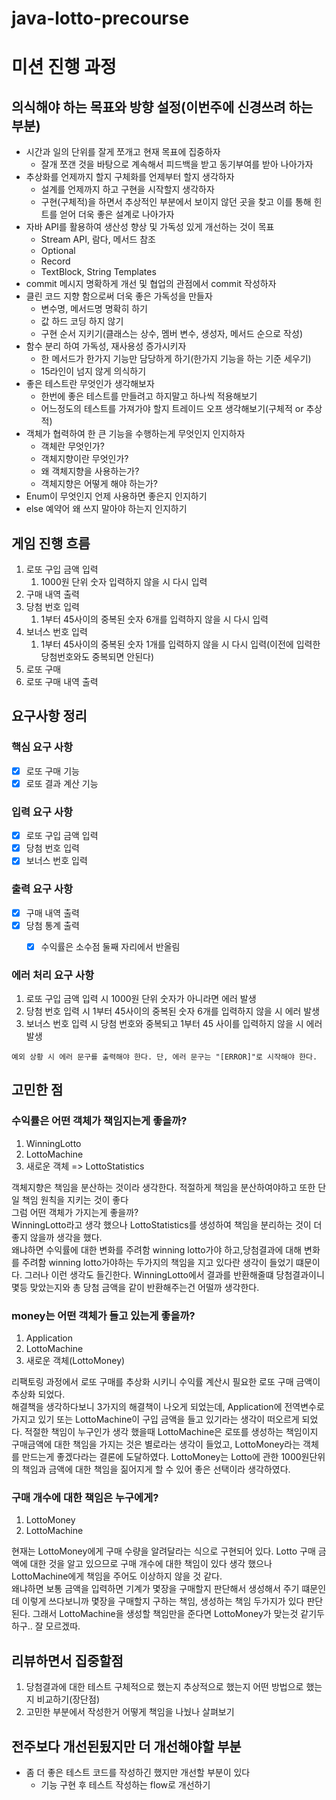# java-lotto-precourse


# 미션 진행 과정

## 의식해야 하는 목표와 방향 설정(이번주에 신경쓰려 하는 부분)
- 시간과 일의 단위를 잘게 쪼개고 현재 목표에 집중하자
    - 잘개 쪼갠 것을 바탕으로 계속해서 피드백을 받고 동기부여를 받아 나아가자
- 추상화를 언제까지 할지 구체화를 언제부터 할지 생각하자
    - 설계를 언제까지 하고 구현을 시작할지 생각하자
    - 구현(구체적)을 하면서 추상적인 부분에서 보이지 않던 곳을 찾고 이를 통해 힌트를 얻어 더욱 좋은 설계로 나아가자
- 자바 API를 활용하여 생산성 향상 및 가독성 있게 개선하는 것이 목표
    - Stream API, 람다, 메서드 참조
    - Optional
    - Record
    - TextBlock, String Templates
- commit 메시지 명확하게 개선 및 협업의 관점에서 commit 작성하자
- 클린 코드 지향 함으로써 더욱 좋은 가독성을 만들자
    - 변수명, 메서드명 명확히 하기
    - 값 하드 코딩 하지 않기
    - 구현 순서 지키기(클래스는 상수, 멤버 변수, 생성자, 메서드 순으로 작성)
- 함수 분리 하여 가독성, 재사용성 증가시키자
    - 한 메서드가 한가지 기능만 담당하게 하기(한가지 기능을 하는 기준 세우기)
    - 15라인이 넘지 않게 의식하기
- 좋은 테스트란 무엇인가 생각해보자
    - 한번에 좋은 테스트를 만들려고 하지말고 하나씩 적용해보기
    - 어느정도의 테스트를 가져가야 할지 트레이드 오프 생각해보기(구체적 or 추상적)
- 객체가 협력하여 한 큰 기능을 수행하는게 무엇인지 인지하자
    - 객체란 무엇인가?
    - 객체지향이란 무엇인가?
    - 왜 객체지향을 사용하는가?
    - 객체지향은 어떻게 해야 하는가?
- Enum이 무엇인지 언제 사용하면 좋은지 인지하기
- else 예약어 왜 쓰지 말아야 하는지 인지하기


## 게임 진행 흐름
1. 로또 구입 금액 입력
    1. 1000원 단위 숫자 입력하지 않을 시 다시 입력
2. 구매 내역 출력
3. 당첨 번호 입력
    1. 1부터 45사이의 중복된 숫자 6개를 입력하지 않을 시 다시 입력
4. 보너스 번호 입력
    1. 1부터 45사이의 중복된 숫자 1개를 입력하지 않을 시 다시 입력(이전에 입력한 당첨번호와도 중복되면 안된다)
5. 로또 구매
6. 로또 구매 내역 출력


## 요구사항 정리
### 핵심 요구 사항
- [x] 로또 구매 기능
- [x] 로또 결과 계산 기능

### 입력 요구 사항
- [x] 로또 구입 금액 입력
- [x] 당첨 번호 입력
- [x] 보너스 번호 입력

### 출력 요구 사항
- [x] 구매 내역 출력
- [x] 당첨 통계 출력
  - [x] 수익률은 소수점 둘째 자리에서 반올림


### 에러 처리 요구 사항
1. 로또 구입 금액 입력 시 1000원 단위 숫자가 아니라면 에러 발생
2. 당첨 번호 입력 시  1부터 45사이의 중복된 숫자 6개를 입력하지 않을 시 에러 발생
3. 보너스 번호 입력 시 당첨 번호와 중복되고 1부터 45 사이를 입력하지 않을 시 에러 발생

```agsl
예외 상황 시 에러 문구를 출력해야 한다. 단, 에러 문구는 "[ERROR]"로 시작해야 한다.
```


## 고민한 점
### 수익률은 어떤 객체가 책임지는게 좋을까?
1. WinningLotto
2. LottoMachine
3. 새로운 객체 => LottoStatistics

객체지향은 책임을 분산하는 것이라 생각한다. 적절하게 책임을 분산하여야하고 또한 단일 책임 원칙을 지키는 것이 좋다  
그럼 어떤 객체가 가지는게 좋을까?  
WinningLotto라고 생각 했으나 LottoStatistics를 생성하여 책임을 분리하는 것이 더 좋지 않을까 생각을 했다.  
왜냐하면 수익률에 대한 변화를 주려함 winning lotto가야 하고,당첨결과에 대해 변화를 주려함 winning lotto가야하는 두가지의 책임을 지고 있다란 생각이 들었기 떄문이다.
그러나 이런 생각도 들긴한다. WinningLotto에서 결과를 반환해줄떄 당첨결과이니 몇등 맞았는지와 총 당첨 금액을 같이 반환해주는건 어떨까 생각한다. 

### money는 어떤 객체가 들고 있는게 좋을까?
1. Application
2. LottoMachine
3. 새로운 객체(LottoMoney)

리팩토링 과정에서 로또 구매를 추상화 시키니 수익률 계산시 필요한 로또 구매 금액이 추상화 되었다.  
해결책을 생각하다보니 3가지의 해결책이 나오게 되었는데, Application에 전역변수로 가지고 있기 또는 LottoMachine이 구입 금액을 들고 있기라는 생각이 떠오르게 되었다.
적절한 책임이 누구인가 생각 했을때 LottoMachine은 로또를 생성하는 책임이지 구매금액에 대한 책임을 가지는 것은 별로라는 생각이 들었고, LottoMoney라는 객체를 만드는게 좋겠다라는 결론에 도달하였다.
LottoMoney는 Lotto에 관한 1000원단위의 책임과 금액에 대한 책임을 짊어지게 할 수 있어 좋은 선택이라 생각하였다.

### 구매 개수에 대한 책임은 누구에게?
1. LottoMoney
2. LottoMachine

현재는 LottoMoney에게 구매 수량을 알려달라는 식으로 구현되어 있다. Lotto 구매 금액에 대한 것을 알고 있으므로 구매 개수에 대한 책임이 있다 생각 했으나 LottoMachine에게 책임을 주어도 이상하지 않을 것 같다.  
왜냐하면 보통 금액을 입력하면 기계가 몇장을 구매할지 판단해서 생성해서 주기 떄문인데 이렇게 쓰다보니까 몇장을 구매할지 구하는 책임, 생성하는 책임 두가지가 있다 판단된다.
그래서 LottoMachine을 생성할 책임만을 준다면 LottoMoney가 맞는것 같기두 하구.. 잘 모르겠따.


## 리뷰하면서 집중할점
1. 당첨결과에 대한 테스트 구체적으로 했는지 추상적으로 했는지 어떤 방법으로 했는지 비교하기(장단점)
2. 고민한 부분에서 작성한거 어떻게 책임을 나눴나 살펴보기

## 전주보다 개선된됬지만 더 개선해야할 부분
- 좀 더 좋은 테스트 코드를 작성하긴 했지만 개선할 부분이 있다
  - 기능 구현 후 테스트 작성하는 flow로 개선하기